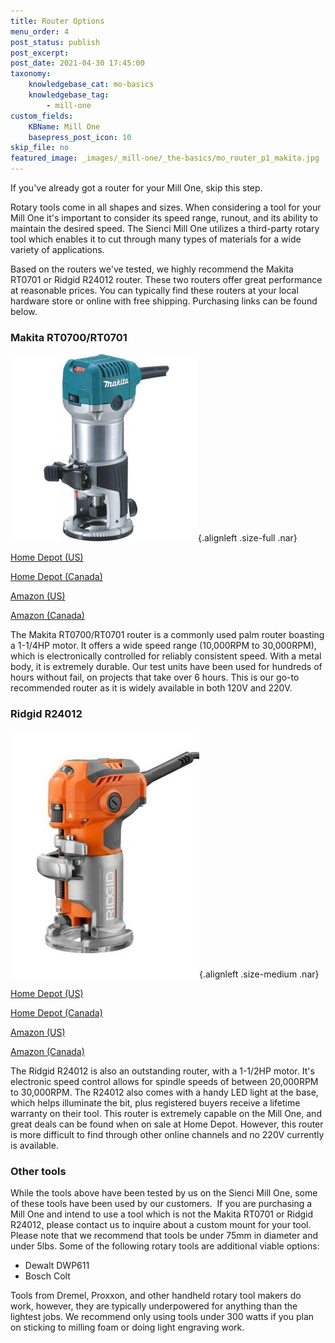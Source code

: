 ```yaml
---
title: Router Options
menu_order: 4
post_status: publish
post_excerpt:  
post_date: 2021-04-30 17:45:00
taxonomy:
    knowledgebase_cat: mo-basics
    knowledgebase_tag:
        - mill-one
custom_fields:
    KBName: Mill One
    basepress_post_icon: 10
skip_file: no
featured_image: _images/_mill-one/_the-basics/mo_router_p1_makita.jpg
---
```


If you've already got a router for your Mill One, skip this step.

Rotary tools come in all shapes and sizes. When considering a tool for your Mill One it's important to consider its speed range, runout, and its ability to maintain the desired speed. The Sienci Mill One utilizes a third-party rotary tool which enables it to cut through many types of materials for a wide variety of applications.

Based on the routers we've tested, we highly recommend the Makita RT0701 or Ridgid R24012 router. These two routers offer great performance at reasonable prices. You can typically find these routers at your local hardware store or online with free shipping. Purchasing links can be found below.
<h3>Makita RT0700/RT0701</h3>

![](/_images/_mill-one/_the-basics/mo_router_p1_makita.jpg){.alignleft .size-full .nar}

<a href="http://www.homedepot.com/p/Makita-1-1-4-HP-Compact-Router-RT0701C/204247210" target="_blank" rel="noopener noreferrer">Home Depot (US)</a>

<a href="https://www.homedepot.ca/en/home/p.compact-router.1000848739.html" target="_blank" rel="noopener noreferrer">Home Depot (Canada)</a>

<a href="https://www.amazon.com/Makita-RT0701C-1-1-Compact-Router/dp/B00E7D3V4S/" target="_blank" rel="noopener noreferrer">Amazon (US)</a>

<a href="https://www.amazon.ca/gp/product/B00E7D3V4S?ie=UTF8" target="_blank" rel="noopener noreferrer">Amazon (Canada)</a>

The Makita RT0700/RT0701 router is a commonly used palm router boasting a 1-1/4HP motor. It offers a wide speed range (10,000RPM to 30,000RPM), which is electronically controlled for reliably consistent speed. With a metal body, it is extremely durable. Our test units have been used for hundreds of hours without fail, on projects that take over 6 hours. This is our go-to recommended router as it is widely available in both 120V and 220V.

<h3>Ridgid R24012</h3>

![](/_images/_mill-one/_the-basics/mo_router_p2_ridgid.jpg){.alignleft .size-medium .nar}

<a href="http://www.homedepot.com/p/RIDGID-5-5-Amp-Corded-Compact-Router-R24012/100337039" target="_blank" rel="noopener noreferrer">Home Depot (US)</a>

<a href="https://www.homedepot.ca/en/home/p.laminate-trimmer.1000418275.html" target="_blank" rel="noopener noreferrer">Home Depot (Canada)</a>

<a href="https://www.amazon.com/Ridgid-R2401-Laminate-Trim-Router/dp/B001W0ZI7C/" target="_blank" rel="noopener noreferrer">Amazon (US)</a>

<a href="https://www.amazon.ca/RIDGID-Corded-Compact-Micro-Adjust-R24012/dp/B01C67DJSO/" target="_blank" rel="noopener noreferrer">Amazon (Canada)</a>

The Ridgid R24012 is also an outstanding router, with a 1-1/2HP motor. It's electronic speed control allows for spindle speeds of between 20,000RPM to 30,000RPM. The R24012 also comes with a handy LED light at the base, which helps illuminate the bit, plus registered buyers receive a lifetime warranty on their tool. This router is extremely capable on the Mill One, and great deals can be found when on sale at Home Depot. However, this router is more difficult to find through other online channels and no 220V currently is available.
<h3>Other tools</h3>
While the tools above have been tested by us on the Sienci Mill One, some of these tools have been used by our customers.  If you are purchasing a Mill One and intend to use a tool which is not the Makita RT0701 or Ridgid R24012, please contact us to inquire about a custom mount for your tool. Please note that we recommend that tools be under 75mm in diameter and under 5lbs. Some of the following rotary tools are additional viable options:
<ul>
  <li>Dewalt DWP611</li>
  <li>Bosch Colt</li>
</ul>
Tools from Dremel, Proxxon, and other handheld rotary tool makers do work, however, they are typically underpowered for anything than the lightest jobs. We recommend only using tools under 300 watts if you plan on sticking to milling foam or doing light engraving work.

